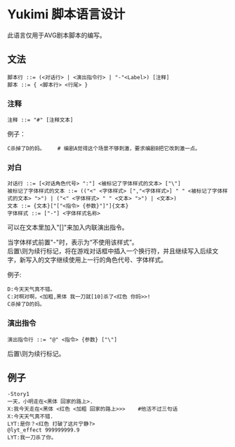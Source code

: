 # Yukimi 脚本语言设计

此语言仅用于AVG剧本脚本的编写。

## 文法

```bnf
脚本行 ::= (<对话行> | <演出指令行> | "-"<Label>) [注释]
脚本 ::= { <脚本行> <行尾> }
```

### 注释

```bnf
注释 ::= "#" [注释文本]
```

例子：
```
C杀掉了D的妈。    # 编剧A觉得这个场景不够刺激，要求编剧B把它改刺激一点。
```

### 对白

```bnf
对话行 ::= [<对话角色代号> ":"] <被标记了字体样式的文本> ["\"]
被标记了字体样式的文本 ::= (("<" <字体样式> [","<字体样式>] " " <被标记了字体样式的文本> ">") | ("<" <字体样式> " " <文本> ">") | <文本>)
文本 ::= {文本}["["<指令> {参数}"]"]{文本}
字体样式 ::= ["-"] <字体样式名称>
```

可以在文本里加入"[]"来加入内联演出指令。

当字体样式前置"-"时，表示为“不使用该样式”。   
后置\则为续行标记，将在游戏对话框中插入一个换行符，并且继续写入后续文字，新写入的文字继续使用上一行的角色代号、字体样式。

例子:
```
D:今天天气真不错。
C:对啊对啊，<加粗,黑体 我一刀就[10]杀了<红色 你妈>>!
C杀掉了D的妈。
```

### 演出指令

```bnf
演出指令行 ::= "@" <指令> {参数} ["\"]
```

后置\则为续行标记。

## 例子
```
-Story1
一天，小明走在<黑体 回家的路上>.
X:我今天走在<黑体 <红色 <加粗 回家的路上>>>    #他活不过三句话
X:今天天气真不错.
LYT:是你？<红色 打破了这片宁静?>
@lyt_effect 999999999.9
LYT:我一刀杀了你。

